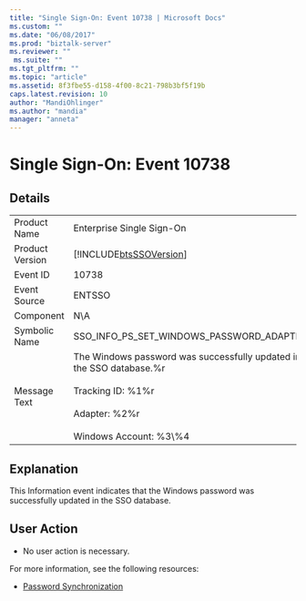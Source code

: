 ```yaml
---
title: "Single Sign-On: Event 10738 | Microsoft Docs"
ms.custom: ""
ms.date: "06/08/2017"
ms.prod: "biztalk-server"
ms.reviewer: ""
 ms.suite: ""
ms.tgt_pltfrm: ""
ms.topic: "article"
ms.assetid: 8f3fbe55-d158-4f00-8c21-798b3bf5f19b
caps.latest.revision: 10
author: "MandiOhlinger"
ms.author: "mandia"
manager: "anneta"
---
```

# Single Sign-On: Event 10738
## Details  
  
|||  
|-|-|  
|Product Name|Enterprise Single Sign-On|  
|Product Version|[!INCLUDE[btsSSOVersion](../includes/btsssoversion-md.md)]|  
|Event ID|10738|  
|Event Source|ENTSSO|  
|Component|N\A|  
|Symbolic Name|SSO_INFO_PS_SET_WINDOWS_PASSWORD_ADAPTER|  
|Message Text|The Windows password was successfully updated in the SSO database.%r<br /><br /> Tracking ID: %1%r<br /><br /> Adapter: %2%r<br /><br /> Windows Account: %3\\%4|  
  
## Explanation  
 This Information event indicates that the Windows password was successfully updated in the SSO database.  
  
## User Action  
  
-   No user action is necessary.  
  
 For more information, see the following resources:  
  
-   [Password Synchronization](../core/password-synchronization2.md)